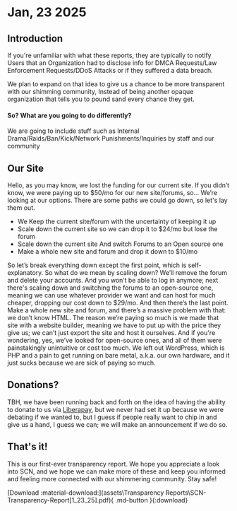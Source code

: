 # Jan, 23 2025

## **Introduction**

If you're unfamiliar with what these reports, they are typically to notify Users that an Organization had to disclose info for DMCA Requests/Law Enforcement Requests/DDoS Attacks or if they suffered a data breach.

We plan to expand on that idea to give us a chance to be more transparent with our shimming community, Instead of being another opaque organization that tells you to pound sand every chance they get.

#### **So? What are you going to do differently?**

We are going to include stuff such as Internal Drama/Raids/Ban/Kick/Network Punishments/Inquiries by staff and our community

## **Our Site**

Hello, as you may know, we lost the funding for our current site. If you didn’t know, we were paying up to $50/mo for our new site/forums, so… We’re looking at our options. There are some paths we could go down, so let's lay them out.

* We Keep the current site/forum with the uncertainty of keeping it up
* Scale down the current site so we can drop it to $24/mo but lose the forum
* Scale down the current site And switch Forums to an Open source one
* Make a whole new site and forum and drop it down to $10/mo

So let’s break everything down except the first point, which is self-explanatory. So what do we mean by scaling down? We’ll remove the forum and delete your accounts. And you won’t be able to log in anymore; next there's scaling down and switching the forums to an open-source one, meaning we can use whatever provider we want and can host for much cheaper, dropping our cost down to $29/mo. And then there’s the last point. Make a whole new site and forum, and there’s a massive problem with that: we don’t know HTML. The reason we’re paying so much is we made that site with a website builder, meaning we have to put up with the price they give us; we can’t just export the site and host it ourselves. And if you're wondering, yes, we’ve looked for open-source ones, and all of them were painstakingly unintuitive or cost too much. We left out WordPress, which is PHP and a pain to get running on bare metal, a.k.a. our own hardware, and it just sucks because we are sick of paying so much.

## **Donations**?

TBH, we have been running back and forth on the idea of having the ability to donate to us via [Liberapay](https://liberapay.com/starlightcommunitynetwork), but we never had set it up because we were debating if we wanted to, but I guess if people really want to chip in and give us a hand, I guess we can; we will make an announcement if we do so.

## **That's it!**

This is our first-ever transparency report. We hope you appreciate a look into SCN, and we hope we can make more of these and keep you informed and feeling more connected with our shimmering community. Stay safe!


[Download :material-download:](assets\Transparency Reports\SCN-Transparency-Report[1_23_25].pdf){ .md-button }{:download}
